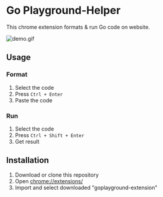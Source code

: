 # Go Playground-Helper
This chrome extension formats & run Go code on website.

![demo.gif](./demo.gif)

## Usage
### Format
1. Select the code
2. Press `Ctrl + Enter`
3. Paste the code

### Run
1. Select the code
2. Press `Ctrl + Shift + Enter`
3. Get result

## Installation
1. Download or clone this repository
2. Open [chrome://extensions/](chrome://extensions/)
3. Import and select downloaded "goplayground-extension"
